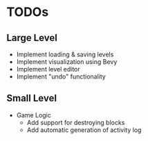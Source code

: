 # TODOs
## Large Level
 - Implement loading & saving levels
 - Implement visualization using Bevy
 - Implement level editor
 - Implement "undo" functionality

## Small Level
 - Game Logic
    - Add support for destroying blocks
    - Add automatic generation of activity log
